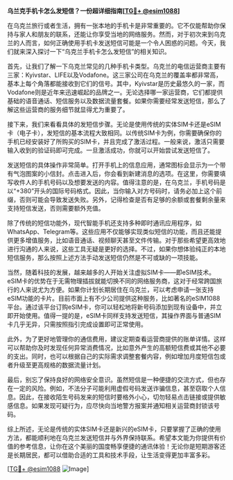 **乌兰克手机卡怎么发短信？一份超详细指南[[TG💪+ @esim1088](https://t.me/s/esim1088)]**

在乌克兰旅行或者生活，拥有一张本地的手机卡是非常重要的。它不仅能帮助你保持与家人和朋友的联系，还能让你享受当地的网络服务。然而，对于初次来到乌克兰的人而言，如何正确使用手机卡发送短信可能是一个令人困惑的问题。今天，我们就来深入探讨一下“乌克兰手机卡怎么发短信”的相关知识。

首先，让我们了解一下乌克兰常见的几种手机卡类型。乌克兰的电信运营商主要有三家：Kyivstar、LIFE以及Vodafone。这三家公司在乌克兰的覆盖率都非常高，基本上每个角落都能接收到它们的信号。其中，Kyivstar是历史最悠久的一家，而Vodafone则是近年来迅速崛起的品牌之一。无论选择哪一家运营商，它们都提供基础的语音通话、短信服务以及数据流量套餐。如果你需要经常发送短信，那么了解这些运营商的服务细节就显得尤为重要了。

接下来，我们来看看具体的发短信步骤。无论是使用传统的实体SIM卡还是eSIM卡（电子卡），发短信的基本流程大致相同。以传统SIM卡为例，你需要确保你的手机已经安装好了所购买的SIM卡，并且完成了激活过程。一般来说，激活只需要输入收到的验证码即可完成。一旦激活成功，你就可以开始尝试发送短信了。

发送短信的具体操作非常简单。打开手机上的信息应用，通常图标会显示为一个带有气泡图案的小信封。点击进入后，你会看到新建消息的选项。在这里，你需要填写收件人的手机号码以及想要发送的内容。值得注意的是，在乌克兰，手机号码是以“+380”开头的国际号码格式。因此，当你输入对方号码时，请务必加上这个前缀，否则可能会导致发送失败。另外，记得检查是否有足够的余额或套餐剩余量来支持短信发送，否则需要额外充值。

除了传统的短信功能外，现代智能手机还支持多种即时通讯应用程序，如WhatsApp、Telegram等。这些应用不仅能够实现类似短信的功能，而且还能提供更多增值服务，比如语音通话、视频聊天甚至文件传输。对于那些希望更高效地进行沟通的人来说，这些工具无疑是更好的选择。不过，如果你想体验纯正的本地短信服务，那么按照上述方法手动发送短信仍然是不可或缺的一项技能。

当然，随着科技的发展，越来越多的人开始关注虚拟SIM卡——即eSIM技术。eSIM卡的优势在于无需物理插拔就能切换不同的网络服务商，这对于经常跨国旅行的人来说尤为方便。如果你计划长期居住在乌克兰，可以考虑申请一张支持eSIM功能的卡片。目前市面上有不少公司提供这种服务，比如著名的eSIM1088平台。通过该平台订购eSIM卡，你可以轻松地将新号码添加到现有设备中，并立即开始使用。值得一提的是，eSIM卡同样支持发送短信，其操作界面与普通SIM卡几乎无异，只需按照指引完成设置即可正常使用。

此外，为了更好地管理你的通信费用，建议定期查看运营商提供的账单详情。这样可以帮助你及时发现任何异常消费情况，比如意外产生的高额短信费或其他不必要的支出。同时，也可以根据自己的实际需求调整套餐内容，例如增加月度短信包或者升级至更高规格的数据流量计划。

最后，别忘了保持良好的网络安全意识。虽然短信是一种便捷的交流方式，但也存在一定的风险。例如，不法分子可能利用虚假号码发送诈骗信息，甚至窃取个人信息。因此，在接收陌生号码发来的短信时要格外小心，切勿轻易点击链接或提供敏感信息。如果发现可疑行为，应尽快向当地警方报案并通知相关运营商封锁该号码。

综上所述，无论是传统的实体SIM卡还是新兴的eSIM卡，只要掌握了正确的使用方法，都能顺利地在乌克兰发送短信并与外界保持联系。希望本文能为你提供有价值的参考信息，让你在这个美丽的国度畅享便捷的通讯体验！无论你是短期游客还是长期居民，都可以借助合适的工具和技术手段，让生活变得更加丰富多彩。

[[TG💪+ @esim1088](https://t.me/s/esim1088) ![Image](https://i.postimg.cc/4NQfJmqS/Snipaste-2025-05-13-00-14-12.png)]